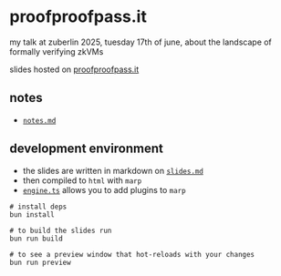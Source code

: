 # proofproofpass.it

my talk at zuberlin 2025, tuesday 17th of june, about the landscape of formally verifying zkVMs

slides hosted on [proofproofpass.it](https://proofproofpass.it)

## notes

- [`notes.md`](./src/notes.md)

## development environment

- the slides are written in markdown on [`slides.md`](./src/slides.md)
- then compiled to `html` with `marp`
- [`engine.ts`](./marp/engine.ts) allows you to add plugins to `marp`

```
# install deps
bun install

# to build the slides run
bun run build

# to see a preview window that hot-reloads with your changes
bun run preview
```
